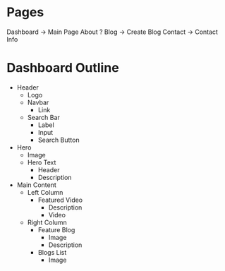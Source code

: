 
# Pages

Dashboard -> Main Page
About ?
Blog -> Create Blog
Contact -> Contact Info

# Dashboard Outline

- Header
	- Logo
	- Navbar
		- Link
	- Search Bar
		- Label
		- Input
		- Search Button
- Hero
	- Image
	- Hero Text
		- Header
		- Description
- Main Content
	- Left Column
		- Featured Video
			- Description
			- Video
	- Right Column
		- Feature Blog
			- Image
			- Description
		- Blogs List
			- Image
